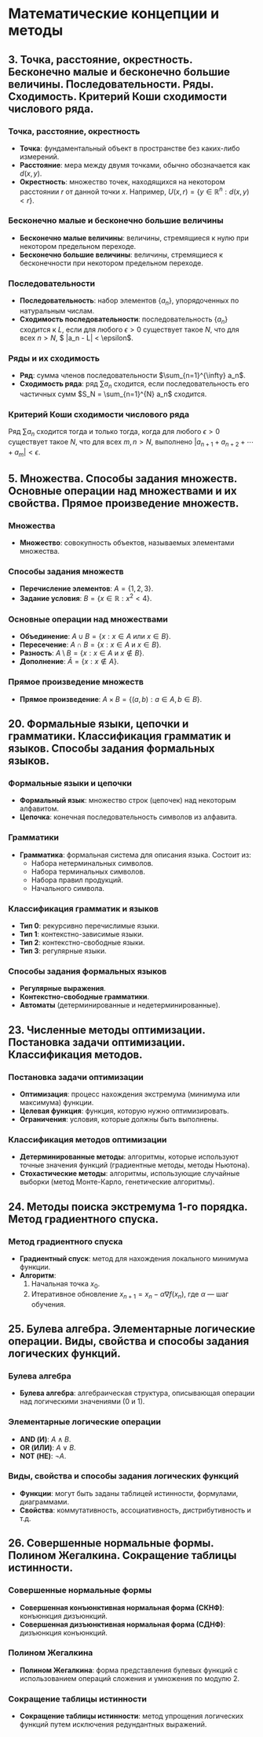 # Математические концепции и методы

## 3. Точка, расстояние, окрестность. Бесконечно малые и бесконечно большие величины. Последовательности. Ряды. Сходимость. Критерий Коши сходимости числового ряда.

### Точка, расстояние, окрестность
- **Точка**: фундаментальный объект в пространстве без каких-либо измерений.
- **Расстояние**: мера между двумя точками, обычно обозначается как $d(x, y)$.
- **Окрестность**: множество точек, находящихся на некотором расстоянии $r$ от данной точки $x$. Например, $U(x, r) = \{ y \in \mathbb{R}^n : d(x, y) < r \}$.

### Бесконечно малые и бесконечно большие величины
- **Бесконечно малые величины**: величины, стремящиеся к нулю при некотором предельном переходе.
- **Бесконечно большие величины**: величины, стремящиеся к бесконечности при некотором предельном переходе.

### Последовательности
- **Последовательность**: набор элементов $\{a_n\}$, упорядоченных по натуральным числам.
- **Сходимость последовательности**: последовательность $\{a_n\}$ сходится к $L$, если для любого $\epsilon > 0$ существует такое $N$, что для всех $n > N$, $ |a_n - L| < \epsilon$.

### Ряды и их сходимость
- **Ряд**: сумма членов последовательности $\sum_{n=1}^{\infty} a_n$.
- **Сходимость ряда**: ряд $\sum a_n$ сходится, если последовательность его частичных сумм $S_N = \sum_{n=1}^{N} a_n$ сходится.

### Критерий Коши сходимости числового ряда
Ряд $\sum a_n$ сходится тогда и только тогда, когда для любого $\epsilon > 0$ существует такое $N$, что для всех $m, n > N$, выполнено $|a_{n+1} + a_{n+2} + \cdots + a_{m}| < \epsilon$.

## 5. Множества. Способы задания множеств. Основные операции над множествами и их свойства. Прямое произведение множеств.

### Множества
- **Множество**: совокупность объектов, называемых элементами множества.

### Способы задания множеств
- **Перечисление элементов**: $A = \{1, 2, 3\}$.
- **Задание условия**: $B = \{x \in \mathbb{R} : x^2 < 4\}$.

### Основные операции над множествами
- **Объединение**: $A \cup B = \{ x : x \in A \text{ или } x \in B \}$.
- **Пересечение**: $A \cap B = \{ x : x \in A \text{ и } x \in B \}$.
- **Разность**: $A \setminus B = \{ x : x \in A \text{ и } x \notin B \}$.
- **Дополнение**: $\bar{A} = \{ x : x \notin A \}$.

### Прямое произведение множеств
- **Прямое произведение**: $A \times B = \{ (a, b) : a \in A, b \in B \}$.

## 20. Формальные языки, цепочки и грамматики. Классификация грамматик и языков. Способы задания формальных языков.

### Формальные языки и цепочки
- **Формальный язык**: множество строк (цепочек) над некоторым алфавитом.
- **Цепочка**: конечная последовательность символов из алфавита.

### Грамматики
- **Грамматика**: формальная система для описания языка. Состоит из:
  - Набора нетерминальных символов.
  - Набора терминальных символов.
  - Набора правил продукций.
  - Начального символа.

### Классификация грамматик и языков
- **Тип 0**: рекурсивно перечислимые языки.
- **Тип 1**: контекстно-зависимые языки.
- **Тип 2**: контекстно-свободные языки.
- **Тип 3**: регулярные языки.

### Способы задания формальных языков
- **Регулярные выражения**.
- **Контекстно-свободные грамматики**.
- **Автоматы** (детерминированные и недетерминированные).

## 23. Численные методы оптимизации. Постановка задачи оптимизации. Классификация методов.

### Постановка задачи оптимизации
- **Оптимизация**: процесс нахождения экстремума (минимума или максимума) функции.
- **Целевая функция**: функция, которую нужно оптимизировать.
- **Ограничения**: условия, которые должны быть выполнены.

### Классификация методов оптимизации
- **Детерминированные методы**: алгоритмы, которые используют точные значения функций (градиентные методы, методы Ньютона).
- **Стохастические методы**: алгоритмы, использующие случайные выборки (метод Монте-Карло, генетические алгоритмы).

## 24. Методы поиска экстремума 1-го порядка. Метод градиентного спуска.

### Метод градиентного спуска
- **Градиентный спуск**: метод для нахождения локального минимума функции.
- **Алгоритм**:
  1. Начальная точка $x_0$.
  2. Итеративное обновление $x_{n+1} = x_n - \alpha \nabla f(x_n)$, где $\alpha$ — шаг обучения.

## 25. Булева алгебра. Элементарные логические операции. Виды, свойства и способы задания логических функций.

### Булева алгебра
- **Булева алгебра**: алгебраическая структура, описывающая операции над логическими значениями (0 и 1).

### Элементарные логические операции
- **AND (И)**: $A \land B$.
- **OR (ИЛИ)**: $A \lor B$.
- **NOT (НЕ)**: $\neg A$.

### Виды, свойства и способы задания логических функций
- **Функции**: могут быть заданы таблицей истинности, формулами, диаграммами.
- **Свойства**: коммутативность, ассоциативность, дистрибутивность и т.д.

## 26. Совершенные нормальные формы. Полином Жегалкина. Сокращение таблицы истинности.

### Совершенные нормальные формы
- **Совершенная конъюнктивная нормальная форма (СКНФ)**: конъюнкция дизъюнкций.
- **Совершенная дизъюнктивная нормальная форма (СДНФ)**: дизъюнкция конъюнкций.

### Полином Жегалкина
- **Полином Жегалкина**: форма представления булевых функций с использованием операций сложения и умножения по модулю 2.

### Сокращение таблицы истинности
- **Сокращение таблицы истинности**: метод упрощения логических функций путем исключения редундантных выражений.
